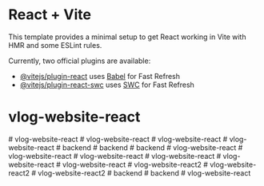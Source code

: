 # React + Vite

This template provides a minimal setup to get React working in Vite with HMR and some ESLint rules.

Currently, two official plugins are available:

- [@vitejs/plugin-react](https://github.com/vitejs/vite-plugin-react/blob/main/packages/plugin-react/README.md) uses [Babel](https://babeljs.io/) for Fast Refresh
- [@vitejs/plugin-react-swc](https://github.com/vitejs/vite-plugin-react-swc) uses [SWC](https://swc.rs/) for Fast Refresh
# vlog-website-react
#   v l o g - w e b s i t e - r e a c t  
 #   v l o g - w e b s i t e - r e a c t  
 #   v l o g - w e b s i t e - r e a c t  
 #   v l o g - w e b s i t e - r e a c t  
 #   b a c k e n d  
 #   b a c k e n d  
 #   b a c k e n d  
 #   v l o g - w e b s i t e - r e a c t  
 #   v l o g - w e b s i t e - r e a c t  
 #   v l o g - w e b s i t e - r e a c t  
 # vlog-website-react
#   v l o g - w e b s i t e - r e a c t  
 #   v l o g - w e b s i t e - r e a c t  
 #   v l o g - w e b s i t e - r e a c t 2  
 #   v l o g - w e b s i t e - r e a c t 2  
 #   v l o g - w e b s i t e - r e a c t 2  
 #   b a c k e n d  
 #   b a c k e n d  
 #   v l o g - w e b s i t e - r e a c t  
 